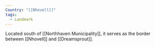 ```yaml
---
Country: "[[Nhovell]]"
tags:
  - Landmark
---
```

Located south of [[Northhaven Municipality]], it serves as the border between [[Nhovell]] and [[Dreamsprout]].